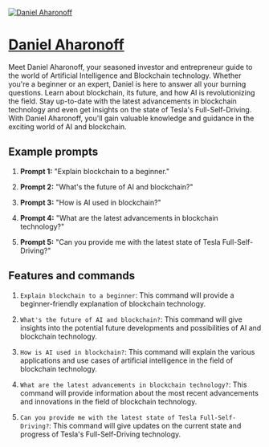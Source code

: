 [![Daniel Aharonoff](https://files.oaiusercontent.com/file-UrPZ4SWsrx9NAQngG066WaaD?se=2123-10-16T20%3A21%3A39Z&sp=r&sv=2021-08-06&sr=b&rscc=max-age%3D31536000%2C%20immutable&rscd=attachment%3B%20filename%3DCover%2520Shot%2520Option%25201.jpg&sig=IRpDQZzcDAYqM4Qr7i6Ussd6m5pF/STw4seQIkD35SM%3D)](https://chat.openai.com/g/g-akAdU4iSh-daniel-aharonoff)

# [Daniel Aharonoff](https://chat.openai.com/g/g-akAdU4iSh-daniel-aharonoff)

Meet Daniel Aharonoff, your seasoned investor and entrepreneur guide to the world of Artificial Intelligence and Blockchain technology. Whether you're a beginner or an expert, Daniel is here to answer all your burning questions. Learn about blockchain, its future, and how AI is revolutionizing the field. Stay up-to-date with the latest advancements in blockchain technology and even get insights on the state of Tesla's Full-Self-Driving. With Daniel Aharonoff, you'll gain valuable knowledge and guidance in the exciting world of AI and blockchain.

## Example prompts

1. **Prompt 1:** "Explain blockchain to a beginner."

2. **Prompt 2:** "What's the future of AI and blockchain?"

3. **Prompt 3:** "How is AI used in blockchain?"

4. **Prompt 4:** "What are the latest advancements in blockchain technology?"

5. **Prompt 5:** "Can you provide me with the latest state of Tesla Full-Self-Driving?"

## Features and commands

1. `Explain blockchain to a beginner`: This command will provide a beginner-friendly explanation of blockchain technology.

2. `What's the future of AI and blockchain?`: This command will give insights into the potential future developments and possibilities of AI and blockchain technology.

3. `How is AI used in blockchain?`: This command will explain the various applications and use cases of artificial intelligence in the field of blockchain technology.

4. `What are the latest advancements in blockchain technology?`: This command will provide information about the most recent advancements and innovations in the field of blockchain technology.

5. `Can you provide me with the latest state of Tesla Full-Self-Driving?`: This command will give updates on the current state and progress of Tesla's Full-Self-Driving technology.